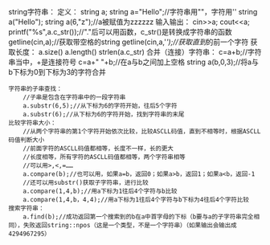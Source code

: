 string字符串：
	定义：
		string a;
		string a="Hello";//字符串用""，字符用''
		string a("Hello");
		string a(6,"z");//a被赋值为zzzzzz
	输入输出：
		cin>>a;
		cout<<a;
		printf("%s",a.c_str());//"."后可以用函数，c_str()是转换成字符串的函数
		getline(cin,a);//获取带空格的string
		getline(cin,a,'*');//获取直到*的前一个字符
	获取长度：
		a.size()
		a.length()
		strlen(a.c_str)
	合并（连接）字符串：
		c=a+b;//字符串当中，+是连接符号
		c=a+" "+b;//在a与b之间加上空格
		string a(b,0,3);//将a与b下标为0到下标为3的字符合并

	字符串的子串查找：
		//子串是包含在字符串中的一段字符串
		a.substr(6,5);//从下标为6的字符开始，往后5个字符
		a.substr(6);//从下标为6的字符开始，找到字符串的末尾
	比较字符串大小：
		//从两个字符串的第1个字符开始依次比较，比较ASCLL码值，直到不相等时，根据ASCLL码值判断大小
		//前面字符的ASCLL码值都相等，长度不一样，长的更大
		//长度相等，所有字符的ASCLL码值都相等，两个字符串相等
		//可以用>,<,=……
		a.compare(b);//也可以用，如果a=b，返回0；如果a>b，返回1；如果a<b，返回-1
		//还可以用substr()获取子字符串，进行比较
		a.compare(1,4,b);//用a下标为1往后4个字符与b比较
		a.compare(1,4,b，4,4);//用a下标为1往后4个字符与b下标为4往后4个字符比较
	搜索字符串：
		a.find(b);//成功返回第一个搜索到的b在a中首字母的下标（b要与a的子字符串完全相同），失败返回string::npos（这是一个类型，不是一个字符串）（如果输出会输出成4294967295）